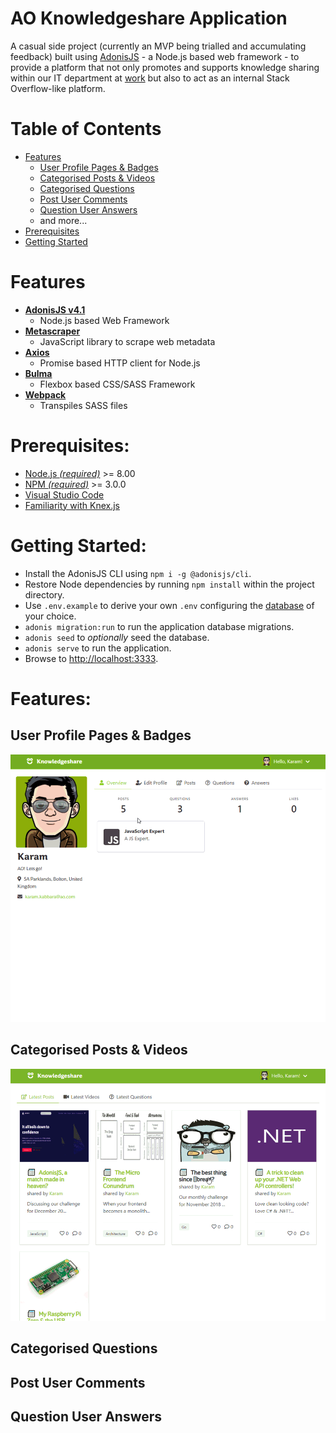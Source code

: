 # AO Knowledgeshare Application 

A casual side project (currently an MVP being trialled and accumulating feedback) built using [AdonisJS](https://adonisjs.com/) - a Node.js based web framework - to provide a platform that not only promotes and supports knowledge sharing within our IT department at [work](https://www.ao-jobs.com/departments/it/) but also to act as an internal Stack Overflow-like platform.

# Table of Contents

* [Features](#features)
  * [User Profile Pages & Badges](#user-profile-pages)
  * [Categorised Posts & Videos](#categorised-posts)
  * [Categorised Questions](#categorised-questions)
  * [Post User Comments](#post-user-comments)
  * [Question User Answers](#question-user-answers)
  * and more...
* [Prerequisites](#prerequisites)
* [Getting Started](#getting-started)

# Features

- **[AdonisJS v4.1](https://adonisjs.com/docs/4.1/installation)**
  - Node.js based Web Framework
- **[Metascraper](https://metascraper.js.org/#/)**
  - JavaScript library to scrape web metadata
- **[Axios](https://github.com/axios/axios)**
  - Promise based HTTP client for Node.js
- **[Bulma](https://bulma.io)**
  - Flexbox based CSS/SASS Framework
- **[Webpack](https://webpack.js.org/)**
  - Transpiles SASS files

# Prerequisites:
 * [Node.js *(required)*](https://nodejs.org/) >= 8.00
 * [NPM *(required)*](https://www.npmjs.com/) >= 3.0.0
 * [Visual Studio Code](https://code.visualstudio.com/)
 * [Familiarity with Knex.js](https://knexjs.org/)

# Getting Started:
- Install the AdonisJS CLI using `npm i -g @adonisjs/cli`.
- Restore Node dependencies by running `npm install` within the project directory.
- Use `.env.example` to derive your own `.env` configuring the [database](https://adonisjs.com/docs/4.1/database) of your choice.
- `adonis migration:run` to run the application database migrations.
- `adonis seed` to *optionally* seed the database.
- `adonis serve` to run the application.
- Browse to [http://localhost:3333](http://localhost:3333).

# Features:
## User Profile Pages & Badges
![](github/images/1.gif)

## Categorised Posts & Videos
![](github/images/2.gif)

## Categorised Questions

## Post User Comments

## Question User Answers